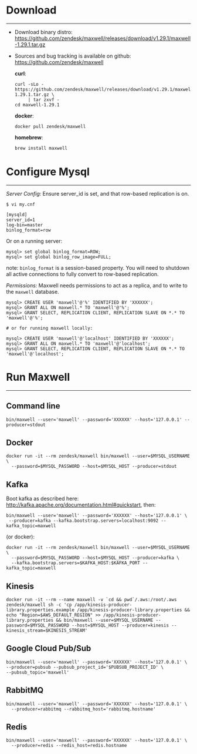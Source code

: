 # Download

------
- Download binary distro: https://github.com/zendesk/maxwell/releases/download/v1.29.1/maxwell-1.29.1.tar.gz
- Sources and bug tracking is available on github: https://github.com/zendesk/maxwell
  
  **curl**:
  
  ```
  curl -sLo - https://github.com/zendesk/maxwell/releases/download/v1.29.1/maxwell-1.29.1.tar.gz \
       | tar zxvf -
  cd maxwell-1.29.1
  ```
  
  **docker**:
  
  ```
  docker pull zendesk/maxwell
  ```
  
  **homebrew**:
  
  ```bash
  brew install maxwell
  ```
# Configure Mysql

------

*Server Config:* Ensure server_id is set, and that row-based replication is on.

```
$ vi my.cnf

[mysqld]
server_id=1
log-bin=master
binlog_format=row
```

Or on a running server:

```
mysql> set global binlog_format=ROW;
mysql> set global binlog_row_image=FULL;
```

note: `binlog_format` is a session-based property. You will need to shutdown all active connections to fully convert to row-based replication.

*Permissions:* Maxwell needs permissions to act as a replica, and to write to the `maxwell` database.

```
mysql> CREATE USER 'maxwell'@'%' IDENTIFIED BY 'XXXXXX';
mysql> GRANT ALL ON maxwell.* TO 'maxwell'@'%';
mysql> GRANT SELECT, REPLICATION CLIENT, REPLICATION SLAVE ON *.* TO 'maxwell'@'%';

# or for running maxwell locally:

mysql> CREATE USER 'maxwell'@'localhost' IDENTIFIED BY 'XXXXXX';
mysql> GRANT ALL ON maxwell.* TO 'maxwell'@'localhost';
mysql> GRANT SELECT, REPLICATION CLIENT, REPLICATION SLAVE ON *.* TO 'maxwell'@'localhost';
```
# Run Maxwell

------
## Command line

```
bin/maxwell --user='maxwell' --password='XXXXXX' --host='127.0.0.1' --producer=stdout
```
## Docker

```
docker run -it --rm zendesk/maxwell bin/maxwell --user=$MYSQL_USERNAME \
  --password=$MYSQL_PASSWORD --host=$MYSQL_HOST --producer=stdout
```
## Kafka

Boot kafka as described here: http://kafka.apache.org/documentation.html#quickstart, then:

```
bin/maxwell --user='maxwell' --password='XXXXXX' --host='127.0.0.1' \
 --producer=kafka --kafka.bootstrap.servers=localhost:9092 --kafka_topic=maxwell
```

(or docker):

```
docker run -it --rm zendesk/maxwell bin/maxwell --user=$MYSQL_USERNAME \
  --password=$MYSQL_PASSWORD --host=$MYSQL_HOST --producer=kafka \
  --kafka.bootstrap.servers=$KAFKA_HOST:$KAFKA_PORT --kafka_topic=maxwell
```
## Kinesis

```
docker run -it --rm --name maxwell -v `cd && pwd`/.aws:/root/.aws zendesk/maxwell sh -c 'cp /app/kinesis-producer-library.properties.example /app/kinesis-producer-library.properties && echo "Region=$AWS_DEFAULT_REGION" >> /app/kinesis-producer-library.properties && bin/maxwell --user=$MYSQL_USERNAME --password=$MYSQL_PASSWORD --host=$MYSQL_HOST --producer=kinesis --kinesis_stream=$KINESIS_STREAM'
```
## Google Cloud Pub/Sub

```
bin/maxwell --user='maxwell' --password='XXXXXX' --host='127.0.0.1' \
--producer=pubsub --pubsub_project_id='$PUBSUB_PROJECT_ID' \
--pubsub_topic='maxwell'
```
## RabbitMQ

```
bin/maxwell --user='maxwell' --password='XXXXXX' --host='127.0.0.1' \
  --producer=rabbitmq --rabbitmq_host='rabbitmq.hostname'
```
## Redis

```
bin/maxwell --user='maxwell' --password='XXXXXX' --host='127.0.0.1' \
  --producer=redis --redis_host=redis.hostname
```